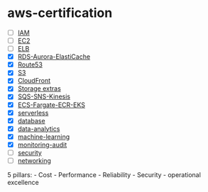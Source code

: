 # aws-certification

- [ ] [IAM](./saa-c03/IAM)
- [ ] [EC2](./saa-c03/EC2)
- [ ] [ELB](./saa-c03/ELB)
- [X] [RDS-Aurora-ElastiCache](./saa-c03/RDS-Aurora-ElastiCache)
- [X] [Route53](./saa-c03/Route53)
- [X] [S3](./saa-c03/S3)
- [X] [CloudFront](./saa-c03/CloudFront)
- [X] [Storage extras](./saa-c03/storage-extras)
- [X] [SQS-SNS-Kinesis](./saa-c03/SQS-SNS-Kinesis)
- [X] [ECS-Fargate-ECR-EKS](./saa-c03/ECS-Fargate-ECR-EKS)
- [X] [serverless](./saa-c03/serverless)
- [X] [database](./saa-c03/database)
- [X] [data-analytics](./saa-c03/data-analytics)
- [X] [machine-learning](./saa-c03/machine-learning)
- [X] [monitoring-audit](./saa-c03/monitoring-audit)
- [ ] [security](./saa-c03/security)
- [ ] [networking](./saa-c03/networking)

5 pillars:
    - Cost
    - Performance
    - Reliability
    - Security
    - operational excellence